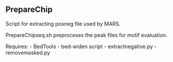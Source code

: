 ## PrepareChip

Script for extracting posneg file used by MARS. 

PrepareChipseq.sh preproceses the peak files for motif evaluation.

Requires:
    - BedTools
    - bed-widen script
    - extractnegative.py
    -removemasked.py

